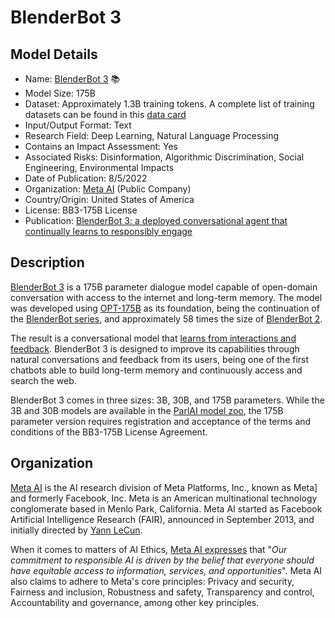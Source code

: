 # BlenderBot 3

## Model Details

- Name: [BlenderBot 3](https://arxiv.org/abs/2208.03188) 📚
- Model Size: 175B
- Dataset: Approximately 1.3B training tokens. A complete list of training datasets can be found in this [data card](https://github.com/facebookresearch/ParlAI/blob/main/parlai/zoo/bb3/data_card.md)
- Input/Output Format: Text
- Research Field: Deep Learning, Natural Language Processing
- Contains an Impact Assessment: Yes
- Associated Risks: Disinformation, Algorithmic Discrimination, Social Engineering, Environmental Impacts
- Date of Publication: 8/5/2022
- Organization: [Meta AI](https://ai.meta.com/) (Public Company)
- Country/Origin: United States of America
- License: BB3-175B License
- Publication: [BlenderBot 3: a deployed conversational agent that continually learns to responsibly engage](https://arxiv.org/abs/2208.03188)

## Description

[BlenderBot 3](https://about.fb.com/news/2022/08/blenderbot-ai-chatbot-improves-through-conversation/) is a 175B parameter dialogue model capable of open-domain conversation with access to the internet and long-term memory. The model was developed using [OPT-175B](https://arxiv.org/abs/2205.01068) as its foundation, being the continuation of the [BlenderBot series](https://ai.meta.com/blog/state-of-the-art-open-source-chatbot/), and approximately 58 times the size of [BlenderBot 2](https://ai.meta.com/blog/blender-bot-2-an-open-source-chatbot-that-builds-long-term-memory-and-searches-the-internet/).

The result is a conversational model that [learns from interactions and feedback](https://parl.ai/projects/fits). BlenderBot 3 is designed to improve its capabilities through natural conversations and feedback from its users, being one of the first chatbots able to build long-term memory and continuously access and search the web.
  
BlenderBot 3 comes in three sizes: 3B, 30B, and 175B parameters. While the 3B and 30B models are available in the [ParlAI model zoo](https://parl.ai/docs/zoo.html), the 175B parameter version requires registration and acceptance of the terms and conditions of the BB3-175B License Agreement.

## Organization

[Meta AI](https://ai.facebook.com/) is the AI research division of Meta Platforms, Inc., known as Meta] and formerly Facebook, Inc. Meta is an American multinational technology conglomerate based in Menlo Park, California. Meta AI started as Facebook Artificial Intelligence Research (FAIR), announced in September 2013, and initially directed by [Yann LeCun](https://en.wikipedia.org/wiki/Yann_LeCun "Yann LeCun").

When it comes to matters of AI Ethics, [Meta AI expresses](https://ai.meta.com/about/) that "_Our commitment to responsible AI is driven by the belief that everyone should have equitable access to information, services, and opportunities_". Meta AI also claims to adhere to Meta's core principles: Privacy and security, Fairness and inclusion, Robustness and safety, Transparency and control, Accountability and governance, among other key principles.
